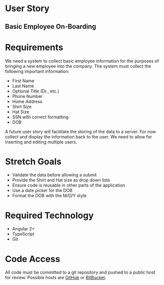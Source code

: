 # User Story
## Basic Employee On-Boarding

# Requirements
We need a system to collect basic employee information for the purposes of bringing a new employee into the company. The system must collect the following important information:
- First Name
- Last Name
- Optional Title (Dr., etc.)
- Phone Number
- Home Address
- Shirt Size
- Hat Size
- SSN with correct formatting
- DOB

A future user story will facilitate the storing of the data to a server. For now collect and display the information back to the user. We need to allow for inserting and editing multiple users.

# Stretch Goals
- Validate the data before allowing a submit
- Provide the Shirt and Hat size as drop down lists
- Ensure code is reusable in other parts of the application
- Use a date picker for the DOB
- Format the DOB with the M/D/Y style

# Required Technology
- Angular 2+
- TypeScript
- Git

# Code Access
All code must be committed to a git repository and pushed to a public host for review. Possible hosts are [GitHub](http://github.com) or [BitBucket](http://bitbucket.com).